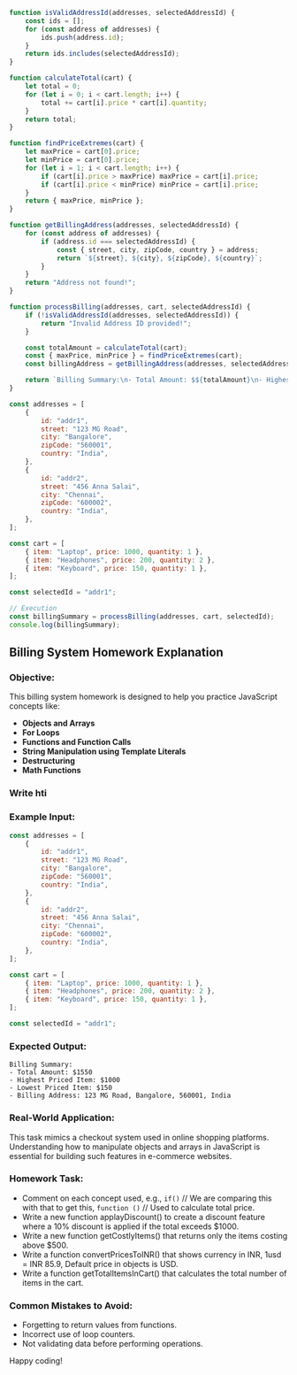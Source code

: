 ```javascript
function isValidAddressId(addresses, selectedAddressId) {
    const ids = [];
    for (const address of addresses) {
        ids.push(address.id);
    }
    return ids.includes(selectedAddressId);
}

function calculateTotal(cart) {
    let total = 0;
    for (let i = 0; i < cart.length; i++) {
        total += cart[i].price * cart[i].quantity;
    }
    return total;
}

function findPriceExtremes(cart) {
    let maxPrice = cart[0].price;
    let minPrice = cart[0].price;
    for (let i = 1; i < cart.length; i++) {
        if (cart[i].price > maxPrice) maxPrice = cart[i].price;
        if (cart[i].price < minPrice) minPrice = cart[i].price;
    }
    return { maxPrice, minPrice };
}

function getBillingAddress(addresses, selectedAddressId) {
    for (const address of addresses) {
        if (address.id === selectedAddressId) {
            const { street, city, zipCode, country } = address;
            return `${street}, ${city}, ${zipCode}, ${country}`;
        }
    }
    return "Address not found!";
}

function processBilling(addresses, cart, selectedAddressId) {
    if (!isValidAddressId(addresses, selectedAddressId)) {
        return "Invalid Address ID provided!";
    }

    const totalAmount = calculateTotal(cart);
    const { maxPrice, minPrice } = findPriceExtremes(cart);
    const billingAddress = getBillingAddress(addresses, selectedAddressId);

    return `Billing Summary:\n- Total Amount: $${totalAmount}\n- Highest Priced Item: $${maxPrice}\n- Lowest Priced Item: $${minPrice}\n- Billing Address: ${billingAddress}`;
}

const addresses = [
    {
        id: "addr1",
        street: "123 MG Road",
        city: "Bangalore",
        zipCode: "560001",
        country: "India",
    },
    {
        id: "addr2",
        street: "456 Anna Salai",
        city: "Chennai",
        zipCode: "600002",
        country: "India",
    },
];

const cart = [
    { item: "Laptop", price: 1000, quantity: 1 },
    { item: "Headphones", price: 200, quantity: 2 },
    { item: "Keyboard", price: 150, quantity: 1 },
];

const selectedId = "addr1";

// Execution
const billingSummary = processBilling(addresses, cart, selectedId);
console.log(billingSummary);
```

## Billing System Homework Explanation

### Objective:

This billing system homework is designed to help you practice JavaScript concepts like:

-   **Objects and Arrays**
-   **For Loops**
-   **Functions and Function Calls**
-   **String Manipulation using Template Literals**
-   **Destructuring**
-   **Math Functions**

### Write hti

### Example Input:

```javascript
const addresses = [
    {
        id: "addr1",
        street: "123 MG Road",
        city: "Bangalore",
        zipCode: "560001",
        country: "India",
    },
    {
        id: "addr2",
        street: "456 Anna Salai",
        city: "Chennai",
        zipCode: "600002",
        country: "India",
    },
];

const cart = [
    { item: "Laptop", price: 1000, quantity: 1 },
    { item: "Headphones", price: 200, quantity: 2 },
    { item: "Keyboard", price: 150, quantity: 1 },
];

const selectedId = "addr1";
```

### Expected Output:

```
Billing Summary:
- Total Amount: $1550
- Highest Priced Item: $1000
- Lowest Priced Item: $150
- Billing Address: 123 MG Road, Bangalore, 560001, India
```

### Real-World Application:

This task mimics a checkout system used in online shopping platforms. Understanding how to manipulate objects and arrays in JavaScript is essential for building such features in e-commerce websites.

### Homework Task:

-   Comment on each concept used, e.g., `if()` // We are comparing this with that to get this, `function ()` // Used to calculate total price.
-   Write a new function applayDiscount() to create a discount feature where a 10% discount is applied if the total exceeds \$1000.
-   Write a new function getCostlyItems() that returns only the items costing above \$500.
-   Write a function convertPricesToINR() that shows currency in INR, 1usd = INR 85.9, Default price in objects is USD.
-   Write a function getTotalItemsInCart() that calculates the total number of items in the cart.

### Common Mistakes to Avoid:

-   Forgetting to return values from functions.
-   Incorrect use of loop counters.
-   Not validating data before performing operations.

Happy coding!
